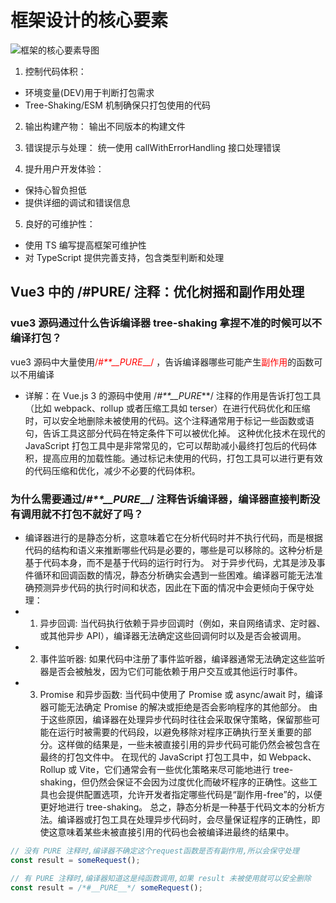 # 框架设计的核心要素

<img src="/img/vue/框架的核心要素导图.webp" alt="框架的核心要素导图"  />

1. 控制代码体积：

- 环境变量(DEV)用于判断打包需求
- Tree-Shaking/ESM 机制确保只打包使用的代码

2. 输出构建产物：
   输出不同版本的构建文件

3. 错误提示与处理：
   统一使用 callWithErrorHandling 接口处理错误

4. 提升用户开发体验：

- 保持心智负担低
- 提供详细的调试和错误信息

5. 良好的可维护性：

- 使用 TS 编写提高框架可维护性
- 对 TypeScript 提供完善支持，包含类型判断和处理

## Vue3 中的 /#PURE/ 注释：优化树摇和副作用处理

### vue3 源码通过什么告诉编译器 tree-shaking 拿捏不准的时候可以不编译打包？

vue3 源码中大量使用<span style='color:red'>/_#\*\*\_\_PURE_\_\_/</span> ，告诉编译器哪些可能产生<span style='color:red'>副作用</span>的函数可以不用编译

- 详解：在 Vue.js 3 的源码中使用 /_#\*\*\_\_PURE_\*\*/ 注释的作用是告诉打包工具（比如 webpack、rollup 或者压缩工具如 terser）在进行代码优化和压缩时，可以安全地删除未被使用的代码。这个注释通常用于标记一些函数或语句，告诉工具这部分代码在特定条件下可以被优化掉。 这种优化技术在现代的 JavaScript 打包工具中是非常常见的，它可以帮助减小最终打包后的代码体积，提高应用的加载性能。通过标记未使用的代码，打包工具可以进行更有效的代码压缩和优化，减少不必要的代码体积。

### 为什么需要通过/_#\*\*\_\_PURE_\_\_/ 注释告诉编译器，编译器直接判断没有调用就不打包不就好了吗？

- 编译器进行的是静态分析，这意味着它在分析代码时并不执行代码，而是根据代码的结构和语义来推断哪些代码是必要的，哪些是可以移除的。这种分析是基于代码本身，而不是基于代码的运行时行为。 对于异步代码，尤其是涉及事件循环和回调函数的情况，静态分析确实会遇到一些困难。编译器可能无法准确预测异步代码的执行时间和状态，因此在下面的情况中会更倾向于保守处理：
- 1. 异步回调: 当代码执行依赖于异步回调时（例如，来自网络请求、定时器、或其他异步 API），编译器无法确定这些回调何时以及是否会被调用。
- 2. 事件监听器: 如果代码中注册了事件监听器，编译器通常无法确定这些监听器是否会被触发，因为它们可能依赖于用户交互或其他运行时事件。
- 3. Promise 和异步函数: 当代码中使用了 Promise 或 async/await 时，编译器可能无法确定 Promise 的解决或拒绝是否会影响程序的其他部分。
     由于这些原因，编译器在处理异步代码时往往会采取保守策略，保留那些可能在运行时被需要的代码段，以避免移除对程序正确执行至关重要的部分。这样做的结果是，一些未被直接引用的异步代码可能仍然会被包含在最终的打包文件中。 在现代的 JavaScript 打包工具中，如 Webpack、Rollup 或 Vite，它们通常会有一些优化策略来尽可能地进行 tree-shaking，但仍然会保证不会因为过度优化而破坏程序的正确性。这些工具也会提供配置选项，允许开发者指定哪些代码是“副作用-free”的，以便更好地进行 tree-shaking。 总之，静态分析是一种基于代码文本的分析方法。编译器或打包工具在处理异步代码时，会尽量保证程序的正确性，即使这意味着某些未被直接引用的代码也会被编译进最终的结果中。

```javaScript
// 没有 PURE 注释时,编译器不确定这个request函数是否有副作用,所以会保守处理
const result = someRequest();

// 有 PURE 注释时,编译器知道这是纯函数调用,如果 result 未被使用就可以安全删除
const result = /*#__PURE__*/ someRequest();
```
